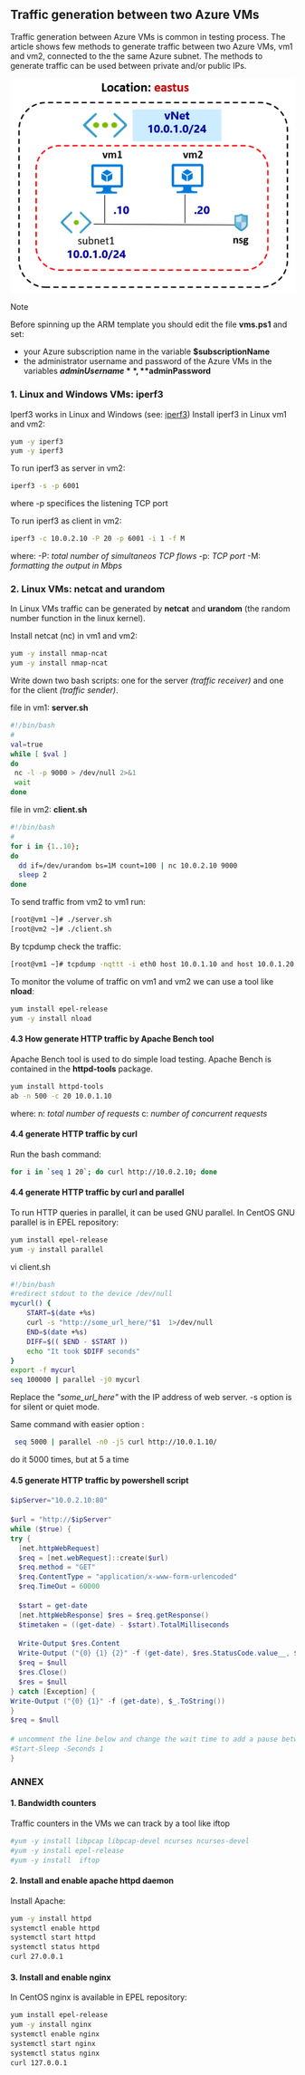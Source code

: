 <properties
pageTitle= 'Traffic generation between two Azure VMs'
description= "Traffic generation between two Azure Virtual Machines"
documentationcenter: na
services=""
documentationCenter="na"
authors="fabferri"
manager=""
editor=""/>

<tags
   ms.service="configuration-Example-Azure"
   ms.devlang="na"
   ms.topic="article"
   ms.tgt_pltfrm="na"
   ms.workload="na"
   ms.date="18/08/2018"
   ms.author="fabferri" />

## Traffic generation between two Azure VMs

Traffic generation between Azure VMs is common in testing process.
The article shows few methods to generate traffic between two Azure VMs, vm1 and vm2, connected to the the same Azure subnet. The methods to generate traffic can be used between private and/or public IPs.

[![1]][1]



> [!NOTE]
> Before spinning up the ARM template you should edit the file **vms.ps1** and set:
> * your Azure subscription name in the variable **$subscriptionName**
> * the administrator username and password of the Azure VMs in the variables **$adminUsername**, **$adminPassword**
>



### <a name="iperf3"></a>1. Linux and Windows VMs: iperf3
Iperf3 works in Linux and Windows (see: [iperf3](https://iperf.fr/))
Install iperf3 in Linux vm1 and vm2:

```bash
yum -y iperf3
yum -y iperf3
```

To run iperf3 as server in vm2:

```bash
iperf3 -s -p 6001
```

where -p specifices the listening TCP port

To run iperf3 as client in vm2:

```bash
iperf3 -c 10.0.2.10 -P 20 -p 6001 -i 1 -f M
```
where:
-P: _total number of simultaneos TCP flows_
-p: _TCP port_
-M: _formatting the output in Mbps_

### <a name="netcat"></a>2. Linux VMs: netcat and urandom

In Linux VMs traffic can be generated  by **netcat** and **urandom** (the random number function in the linux kernel).

Install netcat (nc) in vm1 and vm2:

```bash
yum -y install nmap-ncat
yum -y install nmap-ncat
```
Write down two bash scripts: one for the server _(traffic receiver)_ and one for the client _(traffic sender)_.

file in vm1: **server.sh**

```bash
#!/bin/bash
#
val=true
while [ $val ]
do
 nc -l -p 9000 > /dev/null 2>&1
 wait
done
```
file in vm2: **client.sh**

```bash
#!/bin/bash
#
for i in {1..10};
do
  dd if=/dev/urandom bs=1M count=100 | nc 10.0.2.10 9000
  sleep 2
done
```
To send traffic from vm2 to vm1 run:

```bash
[root@vm1 ~]# ./server.sh
[root@vm2 ~]# ./client.sh
```

By tcpdump check the traffic:

```bash
[root@vm1 ~]# tcpdump -nqttt -i eth0 host 10.0.1.10 and host 10.0.1.20
```

To monitor the volume of traffic on vm1 and vm2 we can use a tool like **nload**:

```bash
yum install epel-release
yum -y install nload
```
#### <a name="ApacheBench"></a>4.3 How generate HTTP traffic by Apache Bench tool

Apache Bench tool is used to do simple load testing. Apache Bench is contained in the **httpd-tools** package.

```bash
yum install httpd-tools
ab -n 500 -c 20 10.0.1.10
```
where:
n: _total number of requests_
c: _number of concurrent requests_


#### <a name="curl"></a>4.4 generate HTTP traffic by curl
Run the bash command:

```bash
for i in `seq 1 20`; do curl http://10.0.2.10; done
```

#### <a name="curl"></a>4.4 generate HTTP traffic by curl and parallel
To run HTTP queries in parallel, it can be used GNU parallel. In CentOS GNU parallel is in EPEL repository:

```bash
yum install epel-release
yum -y install parallel
```

vi client.sh

```bash
#!/bin/bash
#redirect stdout to the device /dev/null
mycurl() {
    START=$(date +%s)
    curl -s "http://some_url_here/"$1  1>/dev/null
    END=$(date +%s)
    DIFF=$(( $END - $START ))
    echo "It took $DIFF seconds"
}
export -f mycurl
seq 100000 | parallel -j0 mycurl
```
Replace the _"some_url_here"_ with the IP address of web server.
-s option is for silent or quiet mode.

Same command with easier option :
```bash
 seq 5000 | parallel -n0 -j5 curl http://10.0.1.10/
```
do it 5000 times, but at 5 a time


#### <a name="HTTPpowershell"></a>4.5 generate HTTP traffic by powershell script

```powershell
$ipServer="10.0.2.10:80"

$url = "http://$ipServer"
while ($true) {
try {
  [net.httpWebRequest]
  $req = [net.webRequest]::create($url)
  $req.method = "GET"
  $req.ContentType = "application/x-www-form-urlencoded"
  $req.TimeOut = 60000

  $start = get-date
  [net.httpWebResponse] $res = $req.getResponse()
  $timetaken = ((get-date) - $start).TotalMilliseconds

  Write-Output $res.Content
  Write-Output ("{0} {1} {2}" -f (get-date), $res.StatusCode.value__, $timetaken)
  $req = $null
  $res.Close()
  $res = $null
} catch [Exception] {
Write-Output ("{0} {1}" -f (get-date), $_.ToString())
}
$req = $null

# uncomment the line below and change the wait time to add a pause between requests
#Start-Sleep -Seconds 1
}
```


### <a name="ANNEX"></a>ANNEX

#### <a name="iftop"></a>1. Bandwidth counters
Traffic counters in the VMs we can track by a tool like iftop

```bash
#yum -y install libpcap libpcap-devel ncurses ncurses-devel
#yum -y install epel-release
#yum -y install  iftop
```

#### <a name="EnableApacheWeb"></a>2. Install and enable apache httpd daemon
Install Apache:

```bash
yum -y install httpd
systemctl enable httpd
systemctl start httpd
systemctl status httpd
curl 27.0.0.1
```

#### <a name="installnginx"></a>3. Install and enable nginx
In CentOS nginx is available in EPEL repository:

```bash
yum install epel-release
yum -y install nginx
systemctl enable nginx
systemctl start nginx
systemctl status nginx
curl 127.0.0.1
```


<!--Image References-->

[1]: ./media/network-diagram.png "network diagram"

<!--Link References-->

